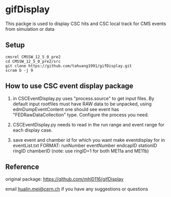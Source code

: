 # gifDisplay



This packge is used to display CSC hits and CSC local track for CMS events from simulation or data

## Setup
```
cmsrel CMSSW_12_5_0_pre2
cd CMSSW_12_5_0_pre2/src
git clone https://github.com/tahuang1991/gifDisplay.git
scram b -j 9
```
## How to use CSC event display package 


 1. in CSCEventDisplay.py uses "process.source" to get input files.
  By default input rootfiles must have RAW data to be unpacked, using edmDumpEventContent one should 
  see event has "FEDRawDataCollection" type. Configure the process you need.
 
 1. CSCEventDisplay.py needs to read in the run range and event range for each display case.
 
 1. save event and chamber id for which you want make eventdisplay for in eventList.txt 
   FORMAT: runNumber eventNumber endcapID stationID ringID chamberID (note: use ringID=1 for both ME11a and ME11b)


## Reference
original package:
https://github.com/mhl0116/gifDisplay

email hualin.mei@cern.ch if you have any suggestions or questions
